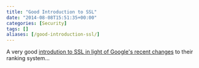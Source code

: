 ```yaml
---
title: "Good Introduction to SSL"
date: "2014-08-08T15:51:35+00:00"
categories: [Security]
tags: []
aliases: [/good-introduction-ssl/]
---
```


A very good <a href="https://timnash.co.uk/guessing-ssl-questions/">introdution to SSL in light of Google's recent changes</a> to their ranking system...
